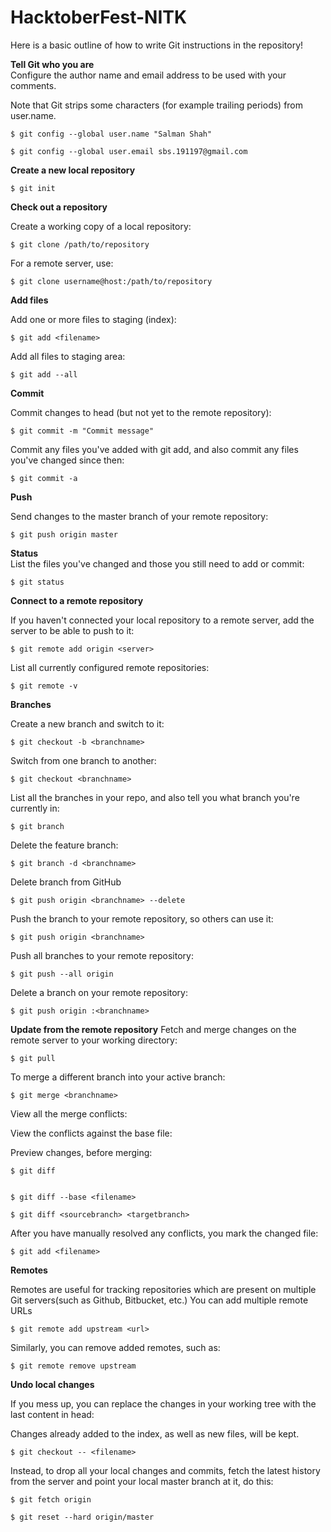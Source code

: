 # HacktoberFest-NITK

Here is a basic outline of how to write Git instructions in the repository!

**Tell Git who you are**	
Configure the author name and email address to be used with your comments.

Note that Git strips some characters (for example trailing periods) from user.name.
```
$ git config --global user.name "Salman Shah"

$ git config --global user.email sbs.191197@gmail.com
```
**Create a new local repository**
``` 	
$ git init
```

**Check out a repository**

Create a working copy of a local repository:
```
$ git clone /path/to/repository
```

For a remote server, use:	
```
$ git clone username@host:/path/to/repository
```

**Add files**

Add one or more files to staging (index):	
```
$ git add <filename>
```
Add all files to staging area:
```
$ git add --all
```

**Commit**

Commit changes to head (but not yet to the remote repository):	
```
$ git commit -m "Commit message"
```
Commit any files you've added with git add, and also commit any files you've changed since then:	
```
$ git commit -a
```

**Push**

Send changes to the master branch of your remote repository:	
```
$ git push origin master
```

**Status**	
List the files you've changed and those you still need to add or commit:	
```
$ git status
```

**Connect to a remote repository**

If you haven't connected your local repository to a remote server, add the server to be able to push to it:
```
$ git remote add origin <server>
```
List all currently configured remote repositories:	
```
$ git remote -v
```

**Branches**

Create a new branch and switch to it:	
```
$ git checkout -b <branchname>
```
Switch from one branch to another:	
```
$ git checkout <branchname>
```
List all the branches in your repo, and also tell you what branch you're currently in:	
```
$ git branch
```
Delete the feature branch:	
```
$ git branch -d <branchname>
```
Delete branch from GitHub
```
$ git push origin <branchname> --delete
```
Push the branch to your remote repository, so others can use it:	
```
$ git push origin <branchname>
```
Push all branches to your remote repository:	
```
$ git push --all origin
```
Delete a branch on your remote repository:	
```
$ git push origin :<branchname>
```

**Update from the remote repository**
Fetch and merge changes on the remote server to your working directory:	
```
$ git pull
```
To merge a different branch into your active branch:	
```
$ git merge <branchname>
```
View all the merge conflicts:

View the conflicts against the base file:

Preview changes, before merging:
```
$ git diff


$ git diff --base <filename>

$ git diff <sourcebranch> <targetbranch>
```
After you have manually resolved any conflicts, you mark the changed file:	
```
$ git add <filename>
```

**Remotes**

Remotes are useful for tracking repositories which are present on multiple Git
servers(such as Github, Bitbucket, etc.)
You can add multiple remote URLs
```
$ git remote add upstream <url>
```
Similarly, you can remove added remotes, such as:
```
$ git remote remove upstream
```

**Undo local changes**

If you mess up, you can replace the changes in your working tree with the last content in head:

Changes already added to the index, as well as new files, will be kept.
```
$ git checkout -- <filename>
```

Instead, to drop all your local changes and commits, fetch the latest history from the server and point your local master branch at it, do this:	
```
$ git fetch origin

$ git reset --hard origin/master
```
